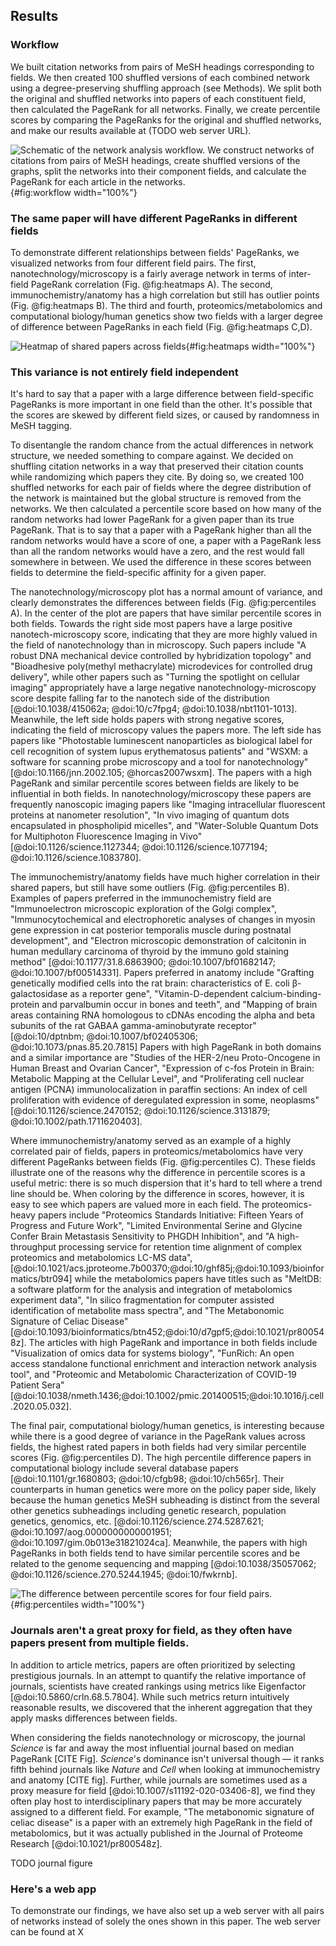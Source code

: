 ## Results

### Workflow

We built citation networks from pairs of MeSH headings corresponding to fields.
We then created 100 shuffled versions of each combined network using a degree-preserving shuffling approach (see Methods).
We split both the original and shuffled networks into papers of each constituent field, then calculated the PageRank for all networks.
Finally, we create percentile scores by comparing the PageRanks for the original and shuffled networks, and make our results available at (TODO web server URL).

![ 
Schematic of the network analysis workflow. 
We construct networks of citations from pairs of MeSH headings, create shuffled versions of the graphs, split the networks into their component fields, and calculate the PageRank for each article in the networks.
](./images/schematic.png "Workflow schematic"){#fig:workflow width="100%"}

### The same paper will have different PageRanks in different fields

To demonstrate different relationships between fields' PageRanks, we visualized networks from four different field pairs.
The first, nanotechnology/microscopy is a fairly average network in terms of inter-field PageRank correlation (Fig. @fig:heatmaps A).
The second, immunochemistry/anatomy has a high correlation but still has outlier points (Fig. @fig:heatmaps B).
The third and fourth, proteomics/metabolomics and computational biology/human genetics show two fields with a larger degree of difference between PageRanks in each field (Fig. @fig:heatmaps C,D).

![
Heatmap of shared papers across fields
](./images/combined_heatmap.png "Heatmaps"){#fig:heatmaps width="100%"}

### This variance is not entirely field independent
It's hard to say that a paper with a large difference between field-specific PageRanks is more important in one field than the other.
It's possible that the scores are skewed by different field sizes, or caused by randomness in MeSH tagging.

To disentangle the random chance from the actual differences in network structure, we needed something to compare against.
We decided on shuffling citation networks in a way that preserved their citation counts while randomizing which papers they cite.
By doing so, we created 100 shuffled networks for each pair of fields where the degree distribution of the network is maintained but the global structure is removed from the networks.
We then calculated a percentile score based on how many of the random networks had lower PageRank for a given paper than its true PageRank. 
That is to say that a paper with a PageRank higher than all the random networks would have a score of one, a paper with a PageRank less than all the random networks would have a zero, and the rest would fall somewhere in between. 
We used the difference in these scores between fields to determine the field-specific affinity for a given paper. 

The nanotechnology/microscopy plot has a normal amount of variance, and clearly demonstrates the differences between fields (Fig. @fig:percentiles A).
In the center of the plot are papers that have similar percentile scores in both fields.
Towards the right side most papers have a large positive nanotech-microscopy score, indicating that they are more highly valued in the field of nanotechnology than in microscopy.
Such papers include "A robust DNA mechanical device controlled by hybridization topology" and "Bioadhesive poly(methyl methacrylate) microdevices for controlled drug delivery", while other papers such as "Turning the spotlight on cellular imaging" appropriately have a large negative nanotechnology-microscopy score despite falling far to the nanotech side of the distribution [@doi:10.1038/415062a; @doi:10/c7fpg4; @doi:10.1038/nbt1101-1013].
Meanwhile, the left side holds papers with strong negative scores, indicating the field of microscopy values the papers more.
The left side has papers like "Photostable luminescent nanoparticles as biological label for cell recognition of system lupus erythematosus patients" and "WSXM: a software for scanning probe microscopy and a tool for nanotechnology" [@doi:10.1166/jnn.2002.105; @horcas2007wsxm].
The papers with a high PageRank and similar percentile scores between fields are likely to be influential in both fields. 
In nanotechnology/microscopy these papers are frequently nanoscopic imaging papers like "Imaging intracellular fluorescent proteins at nanometer resolution", "In vivo imaging of quantum dots encapsulated in phospholipid micelles", and "Water-Soluble Quantum Dots for Multiphoton Fluorescence Imaging in Vivo" [@doi:10.1126/science.1127344; @doi:10.1126/science.1077194; @doi:10.1126/science.1083780].

The immunochemistry/anatomy fields have much higher correlation in their shared papers, but still have some outliers (Fig. @fig:percentiles B).
Examples of papers preferred in the immunochemistry field are "Immunoelectron microscopic exploration of the Golgi complex", "Immunocytochemical and electrophoretic analyses of changes in myosin gene expression in cat posterior temporalis muscle during postnatal development", and "Electron microscopic demonstration of calcitonin in human medullary carcinoma of thyroid by the immuno gold staining method" [@doi:10.1177/31.8.6863900; @doi:10.1007/bf01682147; @doi:10.1007/bf00514331].
Papers preferred in anatomy include "Grafting genetically modified cells into the rat brain: characteristics of E. coli β-galactosidase as a reporter gene", "Vitamin-D-dependent calcium-binding-protein and parvalbumin occur in bones and teeth", and "Mapping of brain areas containing RNA homologous to cDNAs encoding the alpha and beta subunits of the rat GABAA gamma-aminobutyrate receptor" [@doi:10/dptnbm; @doi:10.1007/bf02405306; @doi:10.1073/pnas.85.20.7815]
Papers with high PageRank in both domains and a similar importance are "Studies of the HER-2/neu Proto-Oncogene in Human Breast and Ovarian Cancer", "Expression of c-fos Protein in Brain: Metabolic Mapping at the Cellular Level", and "Proliferating cell nuclear antigen (PCNA) immunolocalization in paraffin sections: An index of cell proliferation with evidence of deregulated expression in some, neoplasms" [@doi:10.1126/science.2470152; @doi:10.1126/science.3131879; @doi:10.1002/path.1711620403].

Where immunochemistry/anatomy served as an example of a highly correlated pair of fields, papers in proteomics/metabolomics have very different PageRanks between fields (Fig. @fig:percentiles C). 
These fields illustrate one of the reasons why the difference in percentile scores is a useful metric: there is so much dispersion that it's hard to tell where a trend line should be.
When coloring by the difference in scores, however, it is easy to see which papers are valued more in each field.
The proteomics-heavy papers include "Proteomics Standards Initiative: Fifteen Years of Progress and Future Work", "Limited Environmental Serine and Glycine Confer Brain Metastasis Sensitivity to PHGDH Inhibition", and "A high-throughput processing service for retention time alignment of complex proteomics and metabolomics LC-MS data", [@doi:10.1021/acs.jproteome.7b00370;@doi:10/ghf85j;@doi:10.1093/bioinformatics/btr094] while the metabolomics papers have titles such as "MeltDB: a software platform for the analysis and integration of metabolomics experiment data", "In silico fragmentation for computer assisted identification of metabolite mass spectra", and "The Metabonomic Signature of Celiac Disease" [@doi:10.1093/bioinformatics/btn452;@doi:10/d7gpf5;@doi:10.1021/pr800548z].
The articles with high PageRank and importance in both fields include "Visualization of omics data for systems biology", "FunRich: An open access standalone functional enrichment and interaction network analysis tool", and "Proteomic and Metabolomic Characterization of COVID-19 Patient Sera" [@doi:10.1038/nmeth.1436;@doi:10.1002/pmic.201400515;@doi:10.1016/j.cell.2020.05.032].

The final pair, computational biology/human genetics, is interesting because while there is a good degree of variance in the PageRank values across fields, the highest rated papers in both fields had very similar percentile scores (Fig. @fig:percentiles D).
The high percentile difference papers in computational biology include several database papers [@doi:10.1101/gr.1680803; @doi:10/cfgb98; @doi:10/ch565r].
Their counterparts in human genetics were more on the policy paper side, likely because the human genetics MeSH subheading is distinct from the several other genetics subheadings including genetic research, population genetics, genomics, etc. [@doi:10.1126/science.274.5287.621; @doi:10.1097/aog.0000000000001951; @doi:10.1097/gim.0b013e31821024ca].
Meanwhile, the papers with high PageRanks in both fields tend to have similar percentile scores and be related to the genome sequencing and mapping [@doi:10.1038/35057062; @doi:10.1126/science.270.5244.1945; @doi:10/fwkrnb].

![
The difference between percentile scores for four field pairs. 
](./images/combined_difference.png "Differences between fields' percentile scores"){#fig:percentiles width="100%"}

### Journals aren't a great proxy for field, as they often have papers present from multiple fields.
In addition to article metrics, papers are often prioritized by selecting prestigious journals.
In an attempt to quantify the relative importance of journals, scientists have created rankings using metrics like Eigenfactor [@doi:10.5860/crln.68.5.7804]. 
While such metrics return intuitively reasonable results, we discovered that the inherent aggregation that they apply masks differences between fields.

When considering the fields nanotechnology or microscopy, the journal *Science* is far and away the most influential journal based on median PageRank [CITE Fig].
*Science*'s dominance isn't universal though — it ranks fifth behind journals like *Nature* and *Cell* when looking at immunochemistry and anatomy [CITE fig].
Further, while journals are sometimes used as a proxy measure for field [@doi:10.1007/s11192-020-03406-8], we find they often play host to interdisciplinary papers that may be more accurately assigned to a different field.
For example, "The metabonomic signature of celiac disease" is a paper with an extremely high PageRank in the field of metabolomics, but it was actually published in the Journal of Proteome Research [@doi:10.1021/pr800548z].

TODO journal figure

### Here's a web app 

To demonstrate our findings, we have also set up a web server with all pairs of networks instead of solely the ones shown in this paper.
The web server can be found at X
